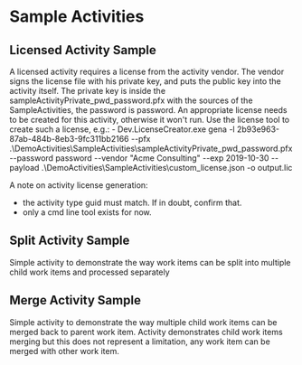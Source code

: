 # Sample Activities


## Licensed Activity Sample
A licensed activity requires a license from the activity vendor. The vendor signs the license file with his private key, and puts the public key into the activity itself.
The private key is inside the sampleActivityPrivate_pwd_password.pfx with the sources of the SampleActivities, the password is password.
An appropriate license needs to be created for this activity, otherwise it won't run.
Use the license tool to create such a license, e.g.:
	- Dev.LicenseCreator.exe gena -l 2b93e963-87ab-484b-8eb3-9fc311bb2166 --pfx .\DemoActivities\SampleActivities\sampleActivityPrivate_pwd_password.pfx --password password --vendor "Acme Consulting" --exp 2019-10-30 --payload .\DemoActivities\SampleActivities\custom_license.json -o output.lic

A note on activity license generation:
- the activity type guid must match. If in doubt, confirm that.
- only a cmd line tool exists for now.

## Split Activity Sample
Simple activity to demonstrate the way work items can be split into multiple child work items and processed separately

## Merge Activity Sample
Simple activity to demonstrate the way multiple child work items can be merged back to parent work item.
Activity demonstrates child work items merging but this does not represent a limitation, any work item can be merged with other work item.
